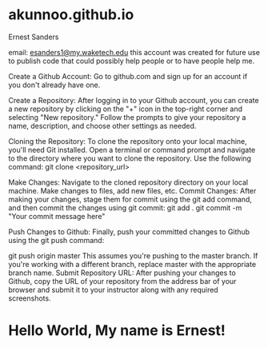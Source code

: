 # akunnoo.github.io
Ernest Sanders 

email: esanders1@my.waketech.edu
this account was created for future use to publish code that could possibly help people or to have people help me.


Create a Github Account: Go to github.com and sign up for an account if you don't already have one.

Create a Repository: After logging in to your Github account, you can create a new repository by clicking on the "+" icon in the top-right corner and selecting "New repository." Follow the prompts to give your repository a name, description, and choose other settings as needed.

Cloning the Repository: To clone the repository onto your local machine, you'll need Git installed. Open a terminal or command prompt and navigate to the directory where you want to clone the repository. Use the following command:
git clone <repository_url>


Make Changes: Navigate to the cloned repository directory on your local machine. Make changes to files, add new files, etc.
Commit Changes: After making your changes, stage them for commit using the git add command, and then commit the changes using git commit: git add .
git commit -m "Your commit message here"

Push Changes to Github: Finally, push your committed changes to Github using the git push command:

git push origin master
This assumes you're pushing to the master branch. If you're working with a different branch, replace master with the appropriate branch name.
Submit Repository URL: After pushing your changes to Github, copy the URL of your repository from the address bar of your browser and submit it to your instructor along with any required screenshots.



<!DOCTYPE html> 
<html> 
<head>
<title> Hello World! </title>
</head> 
<body> 
<h1>Hello World, My name is Ernest!</h1> 
</body> 
</html>
